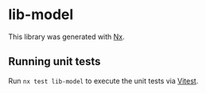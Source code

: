 # lib-model

This library was generated with [Nx](https://nx.dev).

## Running unit tests

Run `nx test lib-model` to execute the unit tests via [Vitest](https://vitest.dev/).
